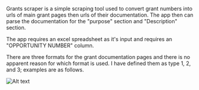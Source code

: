 Grants scraper is a simple scraping tool used to convert grant numbers into urls of main grant pages then urls of their documentation. The app then can parse the documentation for the "purpose" section and "Description" section.

The app requires an excel spreadsheet as it's input and requires an "OPPORTUNITY NUMBER" column.


There are three formats for the grant documentation pages and there is no apparent reason for which format is used. I have defined them as type 1, 2, and 3; examples are as follows.

![Alt text](relative/path/to/img.jpg?raw=true "Title")
